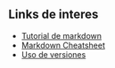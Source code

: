 ## Links de interes
* [Tutorial de markdown](https://www.markdowntutorial.com/lesson/1/)
* [Markdown Cheatsheet](https://github.com/Hec98/gitBasics/files/6773080/markdown-cheatsheet-online-min.pdf)
* [Uso de versiones](https://semver.org/) 
